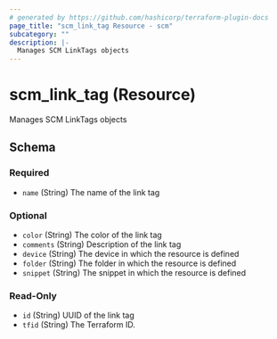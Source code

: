 ```yaml
---
# generated by https://github.com/hashicorp/terraform-plugin-docs
page_title: "scm_link_tag Resource - scm"
subcategory: ""
description: |-
  Manages SCM LinkTags objects
---
```


# scm_link_tag (Resource)

Manages SCM LinkTags objects



<!-- schema generated by tfplugindocs -->
## Schema

### Required

- `name` (String) The name of the link tag

### Optional

- `color` (String) The color of the link tag
- `comments` (String) Description of the link tag
- `device` (String) The device in which the resource is defined
- `folder` (String) The folder in which the resource is defined
- `snippet` (String) The snippet in which the resource is defined

### Read-Only

- `id` (String) UUID of the link tag
- `tfid` (String) The Terraform ID.
